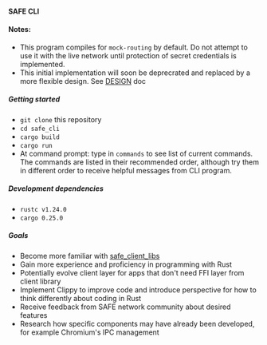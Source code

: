 #### SAFE CLI

#### Notes:
- This program compiles for `mock-routing` by default. Do not attempt to use it with the live network until protection of secret credentials is implemented.
- This initial implementation will soon be deprecrated and replaced by a more flexible design. See [DESIGN](https://github.com/hunterlester/safe_cli/blob/master/DESIGN.md) doc 

##### Getting started 
- `git clone` this repository
- `cd safe_cli`
- `cargo build`
- `cargo run`
- At command prompt: type in `commands` to see list of current commands. The commands are listed in their recommended order, although try them in different order to receive helpful messages from CLI program.

##### Development dependencies
- `rustc v1.24.0`
- `cargo 0.25.0`

##### Goals
- Become more familiar with [safe_client_libs](https://github.com/maidsafe/safe_client_libs)
- Gain more experience and proficiency in programming with Rust
- Potentially evolve client layer for apps that don't need FFI layer from client library
- Implement Clippy to improve code and introduce perspective for how to think differently about coding in Rust
- Receive feedback from SAFE network community about desired features
- Research how specific components may have already been developed, for example Chromium's IPC management
